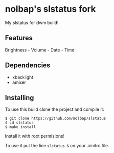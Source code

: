 # nolbap's slstatus fork

My slstatus for dwm build!

## Features

Brightness - Volume - Date - Time

## Dependencies

- xbacklight
- amixer

## Installing

To use this build clone the project and compile it:

```
$ git clone https://github.com/nolbap/slstatus
$ cd slstatus
$ make install
```

Install it with root permisions!

To use it put the line ```slstatus &``` on your .xinitrc file.
